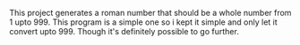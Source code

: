 This project generates a roman number that should be a whole number from 1 upto 999. This program is a simple one so i kept it simple and only let it convert upto 999. Though it's definitely possible to go further. 
